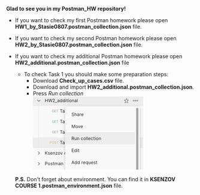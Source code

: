 **Glad to see you in my Postman_HW repository!**  
- If you want to check my first Postman homework please open **HW1_by_Stasie0807.postman_collection.json** file.  
- If you want to check my second Postman homework please open **HW2_by_Stasie0807.postman_collection.json** file.    
- If you want to check my additional Postman homework please open **HW2_additional.postman_collection.json** file  
    - To check Task 1 you should make some preparation steps:  
        - Download **Check_up_cases.csv** file.
        - Download and import **HW2_additional.postman_collection.json**.  
        - Press *Run collection* 
         ![image text](https://github.com/an-maximovich0807/Git_media/blob/master/run_collection_scr.png)
  
  **P.S.** Don't forget about environment. You can find it in **KSENZOV COURSE 1.postman_environment.json** file.
